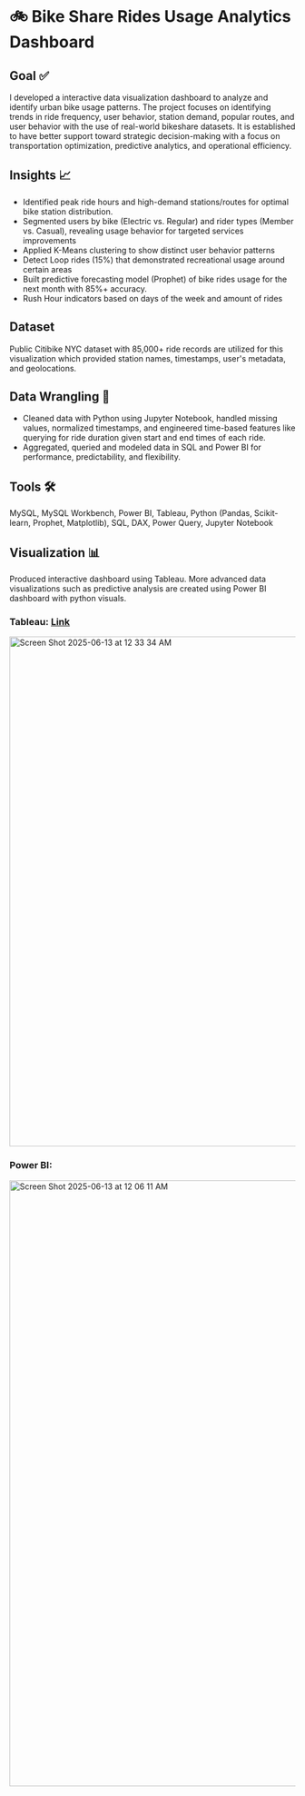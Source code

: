 # 🚲 Bike Share Rides Usage Analytics Dashboard

## Goal ✅
I developed a interactive data visualization dashboard to analyze and identify urban bike usage patterns. The project focuses on identifying trends in ride frequency, user behavior, station demand, popular routes, and user behavior with the use of real-world bikeshare datasets. It is established to have better support toward strategic decision-making with a focus on transportation optimization, predictive analytics, and operational efficiency. 

## Insights 📈
- Identified peak ride hours and high-demand stations/routes for optimal bike station distribution.
- Segmented users by bike (Electric vs. Regular) and rider types (Member vs. Casual), revealing usage behavior for targeted services improvements
- Applied K-Means clustering to show distinct user behavior patterns
- Detect Loop rides (15%) that demonstrated recreational usage around certain areas
- Built predictive forecasting model (Prophet) of bike rides usage for the next month with 85%+ accuracy.
- Rush Hour indicators based on days of the week and amount of rides


## Dataset
Public Citibike NYC dataset with 85,000+ ride records are utilized for this visualization which provided station names, timestamps, user's metadata, and geolocations.

## Data Wrangling 🔧
- Cleaned data with Python using Jupyter Notebook, handled missing values, normalized timestamps, and engineered time-based features like querying for ride duration given start and end times of each ride.
- Aggregated, queried and modeled data in SQL and Power BI for performance, predictability, and flexibility. 

## Tools 🛠
  MySQL, MySQL Workbench, Power BI, Tableau, Python (Pandas, Scikit-learn, Prophet, Matplotlib), SQL, DAX, Power Query, Jupyter Notebook


## Visualization 📊
Produced interactive dashboard using Tableau. More advanced data visualizations such as predictive analysis are created using Power BI dashboard with python visuals.

### Tableau: [Link](https://public.tableau.com/app/profile/lindy.lin1797/viz/BikeshareVisualizationDashboard/Dashboard1)

<img width="898" alt="Screen Shot 2025-06-13 at 12 33 34 AM" src="https://github.com/user-attachments/assets/23ae44c6-2eb6-462c-9250-ef57e3fab861" />

### Power BI: 
<img width="1067" alt="Screen Shot 2025-06-13 at 12 06 11 AM" src="https://github.com/user-attachments/assets/c07ea0fd-0a93-4d94-9f5d-dfd6be4122e3" />










